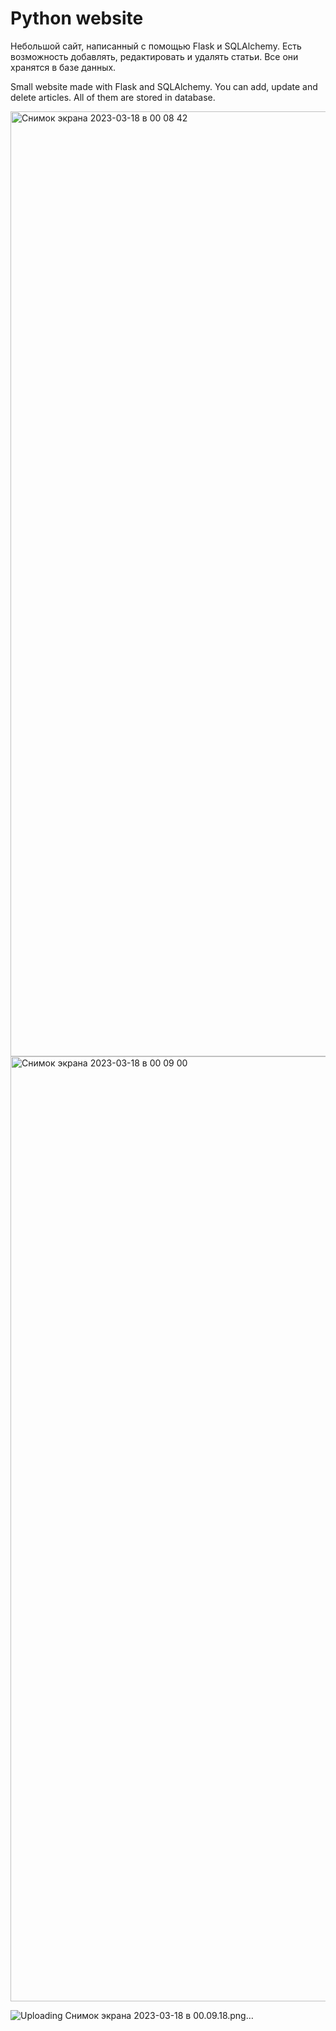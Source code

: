 # Python website
Небольшой сайт, написанный с помощью Flask и SQLAlchemy.
Есть возможность добавлять, редактировать и удалять статьи. Все они хранятся в базе данных.

Small website made with Flask and SQLAlchemy.
You can add, update and delete articles. All of them are stored in database.

<img width="1512" alt="Снимок экрана 2023-03-18 в 00 08 42" src="https://user-images.githubusercontent.com/106841889/226050712-7a54351d-4bb4-49d5-847e-c6c50b3030b2.png">

<img width="1512" alt="Снимок экрана 2023-03-18 в 00 09 00" src="https://user-images.githubusercontent.com/106841889/226050728-de4384a8-aab8-4989-9d46-20ab18d582a7.png">

![Uploading Снимок экрана 2023-03-18 в 00.09.18.png…]()

